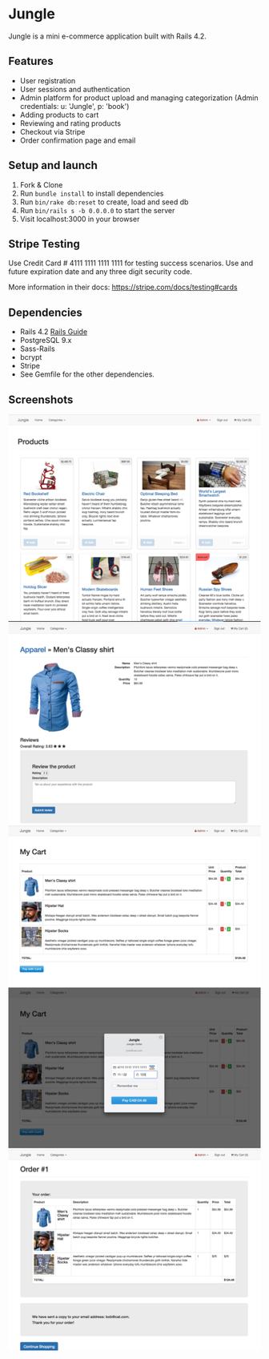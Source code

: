 # Jungle

Jungle is a mini e-commerce application built with Rails 4.2.

## Features

* User registration
* User sessions and authentication
* Admin platform for product upload and managing categorization (Admin credentials: u: 'Jungle', p: 'book')
* Adding products to cart
* Reviewing and rating products
* Checkout via Stripe
* Order confirmation page and email

## Setup and launch

1. Fork & Clone
2. Run `bundle install` to install dependencies
3. Run `bin/rake db:reset` to create, load and seed db
4. Run `bin/rails s -b 0.0.0.0` to start the server
5. Visit localhost:3000 in your browser

## Stripe Testing

Use Credit Card # 4111 1111 1111 1111 for testing success scenarios.
Use and future expiration date and any three digit security code.

More information in their docs: <https://stripe.com/docs/testing#cards>

## Dependencies

* Rails 4.2 [Rails Guide](http://guides.rubyonrails.org/v4.2/)
* PostgreSQL 9.x
* Sass-Rails
* bcrypt
* Stripe
* See Gemfile for the other dependencies.

## Screenshots

!["Screenshot of product index page"](https://github.com/somusz/jungle-rails/blob/master/docs/Jungle%20-%20Products.png?raw=true)
!["Screenshot of product show page"](https://github.com/somusz/jungle-rails/blob/master/docs/Jungle%20-%20Product%20Show.png?raw=true)
!["Screenshot of cart page"](https://github.com/somusz/jungle-rails/blob/master/docs/Jungle%20-%20Cart.png?raw=true)
!["Screenshot of payment page"](https://github.com/somusz/jungle-rails/blob/master/docs/Jungle%20-%20Payment.png?raw=true)
!["Screenshot of order confirmation page"](https://github.com/somusz/jungle-rails/blob/master/docs/Jungle%20-%20Order%20Confirmation.png?raw=true)
